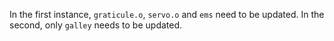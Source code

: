 In the first instance, `graticule.o`, `servo.o` and `ems` need to be updated.
In the second, only `galley` needs to be updated.
